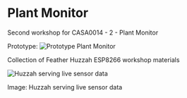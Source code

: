 # Plant Monitor
Second workshop for CASA0014 - 2 - Plant Monitor

Prototype:
![Prototype Plant Monitor](https://github.com/wezpez/casa0014/plantMonitor/prototypePlantMonitor.jpeg?raw=true)

Collection of Feather Huzzah ESP8266 workshop materials

![Huzzah serving live sensor data](https://workshops.cetools.org/codelabs/CASA0014-2-Plant-Monitor/img/46740a3e7c45dbef.jpeg)

Image: Huzzah serving live sensor data
